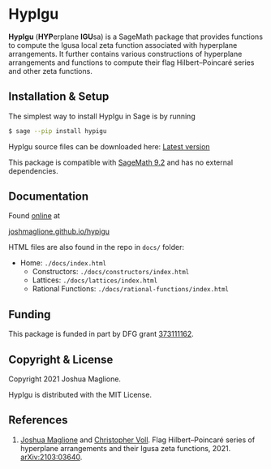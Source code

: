# HypIgu

**HypIgu** (**HYP**erplane **IGU**sa) is a SageMath package that provides functions to compute the Igusa local zeta function associated with hyperplane arrangements. It further contains various constructions of hyperplane arrangements and functions to compute their flag Hilbert&ndash;Poincaré series and other zeta functions. 

## Installation & Setup

The simplest way to install HypIgu in Sage is by running 

```bash
$ sage --pip install hypigu
```

HypIgu source files can be downloaded here: [Latest version](https://github.com/joshmaglione/hypigu/releases/latest)

This package is compatible with [SageMath 9.2](https://www.sagemath.org/) and has no external dependencies.

## Documentation

Found [online](https://joshmaglione.github.io/hypigu/) at

[joshmaglione.github.io/hypigu](https://joshmaglione.github.io/hypigu/)

HTML files are also found in the repo in `docs/` folder: 
- Home: `./docs/index.html`
    - Constructors: `./docs/constructors/index.html`
    - Lattices: `./docs/lattices/index.html`
    - Rational Functions: `./docs/rational-functions/index.html`

## Funding 

This package is funded in part by DFG grant [373111162](https://gepris.dfg.de/gepris/projekt/373111162?language=en).

## Copyright & License

Copyright 2021 Joshua Maglione.

HypIgu is distributed with the MIT License.

## References 

1. [Joshua Maglione](https://www.math.uni-bielefeld.de/~jmaglione/) and [Christopher Voll](https://www.math.uni-bielefeld.de/~voll/). Flag Hilbert&ndash;Poincar&#233; series of hyperplane arrangements and their Igusa zeta functions, 2021. [arXiv:2103:03640](https://arxiv.org/abs/2103.03640).
   